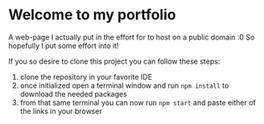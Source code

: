 # Welcome to my portfolio

A web-page I actually put in the effort for to host on a public domain :0
So hopefully I put some effort into it!

If you so desire to clone this project you can follow these steps:

1. clone the repository in your favorite IDE
2. once initialized open a terminal window and run `npm install` to download the needed packages
3. from that same terminal you can now run `npm start` and paste either of the links in your browser